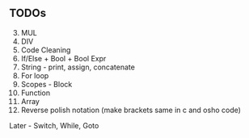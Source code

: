 ## TODOs

3. MUL
4. DIV
5. Code Cleaning
6. If/Else + Bool + Bool Expr
7. String - print, assign, concatenate
8. For loop
9. Scopes - Block
10. Function
11. Array
12. Reverse polish notation (make brackets same in c and osho code)

Later - Switch, While, Goto
